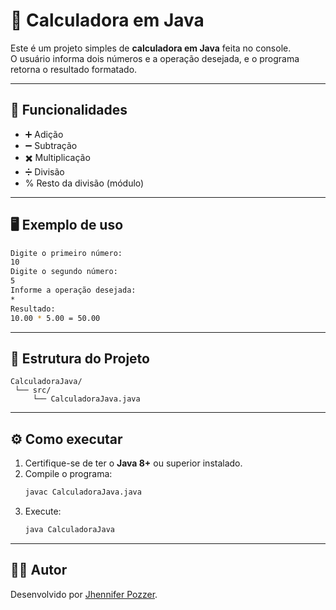 # 📌 Calculadora em Java

Este é um projeto simples de **calculadora em Java** feita no console.  
O usuário informa dois números e a operação desejada, e o programa retorna o resultado formatado.

---

## 🚀 Funcionalidades
- ➕ Adição  
- ➖ Subtração  
- ✖️ Multiplicação  
- ➗ Divisão  
- % Resto da divisão (módulo)  

---

## 🖥️ Exemplo de uso
```bash
Digite o primeiro número:
10
Digite o segundo número:
5
Informe a operação desejada:
*
Resultado:
10.00 * 5.00 = 50.00
```

---

## 📂 Estrutura do Projeto
```
CalculadoraJava/
 └── src/
     └── CalculadoraJava.java
```

---

## ⚙️ Como executar
1. Certifique-se de ter o **Java 8+** ou superior instalado.  
2. Compile o programa:
   ```bash
   javac CalculadoraJava.java
   ```
3. Execute:
   ```bash
   java CalculadoraJava
   ```

---

## 👩‍💻 Autor
Desenvolvido por [Jhennifer Pozzer](https://github.com/Jhennifer-Pozzer).

